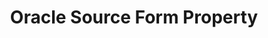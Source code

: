 ---
# -------------------------- #
#        CONTENT TYPE        #
# -------------------------- #

content-type: "api-form"
form-type: "source"
key: "source-form-properties-oracle-object"


# -------------------------- #
#        OBJECT INFO         #
# -------------------------- #

title: "Oracle Source Form Property"
api-type: "platform.oracle"
display-name: "Oracle"

source-type: "database"
docs-name: "oracle"
db-type: "oracle"

description: ""


# -------------------------- #
#      OBJECT ATTRIBUTES     #
# -------------------------- #

## See these fields in _data/connect/common/database-sources.yml > all-databases

uses-common-fields: true
uses-feature-fields: true
uses-start-date: false

object-attributes:
  - name: "default_replication_method"
    type: "string"
    required: true
    description: |
      The replication method to be used as the default method for tables set to replicate. Accepted values are:

      - `FULL_TABLE` - [Full Table Replication]({{ link.replication.full-table | prepend: site.baseurl }}) will be the default
      - `LOG_BASED` - [Log-based Incremental Replication]({{ link.replication.log-based-incremental | prepend: site.baseurl }}) will be the default. Stitch uses [{{ form-property.display-name }}'s LogMiner package]({{ site.data.taps.links[form-property.docs-name]logminer }}){:target="new"} to perform incremental replication.

         **Note**: This replication method requires additional configuration. Refer to the [{{ form-property.display-name }} documentation]({{ doc-link }}) for more info.
    value: "LOG_BASED"

  - name: "filter_schemas"
    type: "string"
    required: false
    description: "**This is an internal field and is for Stitch use only.**"
    value: ""

  - name: "sid"
    type: "string"
    required: true
    description: "The database's {{ form-property.display-name }} System ID (SID). A SID is used to uniquely identify a specific database in {{ form-property.display-name }}."
    value: "<ORACLE_SID>"
---